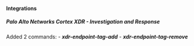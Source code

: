 
#### Integrations
##### Palo Alto Networks Cortex XDR - Investigation and Response
Added 2 commands:
    - ***xdr-endpoint-tag-add***
    - ***xdr-endpoint-tag-remove***
